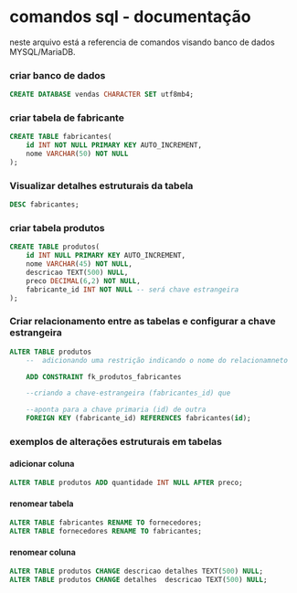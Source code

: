# comandos sql - documentação

neste arquivo está a referencia de comandos visando banco de dados MYSQL/MariaDB.

### criar banco de dados

```sql
CREATE DATABASE vendas CHARACTER SET utf8mb4;
```

### criar tabela de fabricante

```sql
CREATE TABLE fabricantes(
    id INT NOT NULL PRIMARY KEY AUTO_INCREMENT,
    nome VARCHAR(50) NOT NULL
);
```

### Visualizar detalhes estruturais da tabela

```sql
DESC fabricantes;
```

###  criar tabela produtos

```sql
CREATE TABLE produtos(
    id INT NULL PRIMARY KEY AUTO_INCREMENT,
    nome VARCHAR(45) NOT NULL,
    descricao TEXT(500) NULL,
    preco DECIMAL(6,2) NOT NULL,
    fabricante_id INT NOT NULL -- será chave estrangeira
);  
```

### Criar relacionamento entre as tabelas e configurar a chave estrangeira

```sql
ALTER TABLE produtos
    --  adicionando uma restrição indicando o nome do relacionamneto

    ADD CONSTRAINT fk_produtos_fabricantes

    --criando a chave-estrangeira (fabricantes_id) que

    --aponta para a chave primaria (id) de outra 
    FOREIGN KEY (fabricante_id) REFERENCES fabricantes(id);

```
### exemplos de alterações estruturais em tabelas

#### adicionar coluna

```sql
ALTER TABLE produtos ADD quantidade INT NULL AFTER preco;
```

#### renomear tabela 
```sql
ALTER TABLE fabricantes RENAME TO fornecedores;
ALTER TABLE fornecedores RENAME TO fabricantes;
```

#### renomear coluna
```sql
ALTER TABLE produtos CHANGE descricao detalhes TEXT(500) NULL;
ALTER TABLE produtos CHANGE detalhes  descricao TEXT(500) NULL;
```